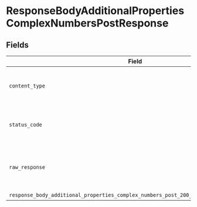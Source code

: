 # ResponseBodyAdditionalPropertiesComplexNumbersPostResponse


## Fields

| Field                                                                                                                                                                                          | Type                                                                                                                                                                                           | Required                                                                                                                                                                                       | Description                                                                                                                                                                                    |
| ---------------------------------------------------------------------------------------------------------------------------------------------------------------------------------------------- | ---------------------------------------------------------------------------------------------------------------------------------------------------------------------------------------------- | ---------------------------------------------------------------------------------------------------------------------------------------------------------------------------------------------- | ---------------------------------------------------------------------------------------------------------------------------------------------------------------------------------------------- |
| `content_type`                                                                                                                                                                                 | *String*                                                                                                                                                                                       | :heavy_check_mark:                                                                                                                                                                             | HTTP response content type for this operation                                                                                                                                                  |
| `status_code`                                                                                                                                                                                  | *Integer*                                                                                                                                                                                      | :heavy_check_mark:                                                                                                                                                                             | HTTP response status code for this operation                                                                                                                                                   |
| `raw_response`                                                                                                                                                                                 | [Faraday::Response](https://www.rubydoc.info/gems/faraday/Faraday/Response)                                                                                                                    | :heavy_minus_sign:                                                                                                                                                                             | Raw HTTP response; suitable for custom response parsing                                                                                                                                        |
| `response_body_additional_properties_complex_numbers_post_200_application_json_object`                                                                                                         | [T.nilable(Operations::ResponseBodyAdditionalPropertiesComplexNumbersPost200ApplicationJSON)](../../models/operations/responsebodyadditionalpropertiescomplexnumberspost200applicationjson.md) | :heavy_minus_sign:                                                                                                                                                                             | OK                                                                                                                                                                                             |